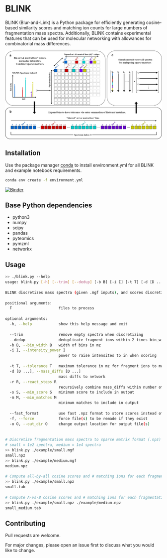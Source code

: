 # BLINK

BLINK (Blur-and-Link) is a Python package for efficiently
generating cosine-based similarity scores and matching ion counts for large numbers of fragmentation mass spectra. Additionally, BLINK contains experimental features that can be used for molecular networking with allowances for combinatorial mass differences.  

![BLINK Flow](blink_workflow.png "BLINK")

## Installation

Use the package manager [conda](https://docs.conda.io/projects/conda/en/latest/user-guide/index.html) to install environment.yml for all BLINK and example notebook requirements.

```bash
conda env create -f environment.yml
```

[![Binder](https://mybinder.org/badge_logo.svg)](https://mybinder.org/v2/gh/biorack/blink/HEAD)

## Base Python dependencies
- python3
- numpy
- scipy
- pandas
- pyteomics
- pymzml
- networkx

## Usage

```bash
>> ./blink.py --help
usage: blink.py [-h] [--trim] [--dedup] [-b B] [-i I] [-t T] [-d [D ...]] [-r R] [-s S] [-m M] [--fast_format] [-f] [-o O] F [F ...]

BLINK discretizes mass spectra (given .mgf inputs), and scores discretized spectra (given .npz inputs)

positional arguments:
  F                     files to process

optional arguments:
  -h, --help            show this help message and exit

  --trim                remove empty spectra when discretizing
  --dedup               deduplicate fragment ions within 2 times bin_width
  -b B, --bin_width B   width of bins in mz
  -i I, --intensity_power I
                        power to raise intensites to in when scoring

  -t T, --tolerance T   maximum tolerance in mz for fragment ions to match
  -d [D ...], --mass_diffs [D ...]
                        mass diffs to network
  -r R, --react_steps R
                        recursively combine mass_diffs within number of reaction steps
  -s S, --min_score S   minimum score to include in output
  -m M, --min_matches M
                        minimum matches to include in output

  --fast_format         use fast .npz format to store scores instead of .tab
  -f, --force           force file(s) to be remade if they exist
  -o O, --out_dir O     change output location for output file(s)


# Discretize fragmentation mass spectra to sparse matrix format (.npz)
# small = 1e2 spectra, medium = 1e4 spectra
>> blink.py ./example/small.mgf
small.npz
>> blink.py ./example/medium.mgf
medium.npz

# Compute all-by-all cosine scores and # matching ions for each fragmentation mass spectrum
>> blink.py ./example/small.npz
small.tab

# Compute A-vs-B cosine scores and # matching ions for each fragmentation mass spectrum
>> blink.py ./example/small.npz ./example/medium.npz
small_medium.tab
```

## Contributing
Pull requests are welcome.

For major changes, please open an issue first to discuss what you would like to change.
